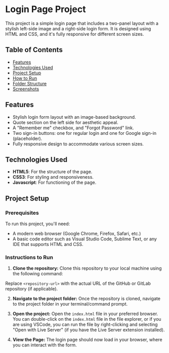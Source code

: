 # Login Page Project

This project is a simple login page that includes a two-panel layout with a stylish left-side image and a right-side login form. It is designed using HTML and CSS, and it's fully responsive for different screen sizes.

## Table of Contents

- [Features](#features)
- [Technologies Used](#technologies-used)
- [Project Setup](#project-setup)
- [How to Run](#how-to-run)
- [Folder Structure](#folder-structure)
- [Screenshots](#screenshots)

## Features

- Stylish login form layout with an image-based background.
- Quote section on the left side for aesthetic appeal.
- A "Remember me" checkbox, and "Forgot Password" link.
- Two sign-in buttons: one for regular login and one for Google sign-in (placeholder).
- Fully responsive design to accommodate various screen sizes.

## Technologies Used

- **HTML5**: For the structure of the page.
- **CSS3**: For styling and responsiveness.
- **Javascript**: For functioning of the page.

## Project Setup

### Prerequisites
To run this project, you'll need:
- A modern web browser (Google Chrome, Firefox, Safari, etc.)
- A basic code editor such as Visual Studio Code, Sublime Text, or any IDE that supports HTML and CSS.


### Instructions to Run

1. **Clone the repository:**
   Clone this repository to your local machine using the following command:


Replace `<repository-url>` with the actual URL of the GitHub or GitLab repository (if applicable).

2. **Navigate to the project folder:**
Once the repository is cloned, navigate to the project folder in your terminal/command prompt.


3. **Open the project:**
Open the `index.html` file in your preferred browser. You can double-click on the `index.html` file in the file explorer, or if you are using VSCode, you can run the file by right-clicking and selecting "Open with Live Server" (if you have the Live Server extension installed).

4. **View the Page:**
The login page should now load in your browser, where you can interact with the form.
